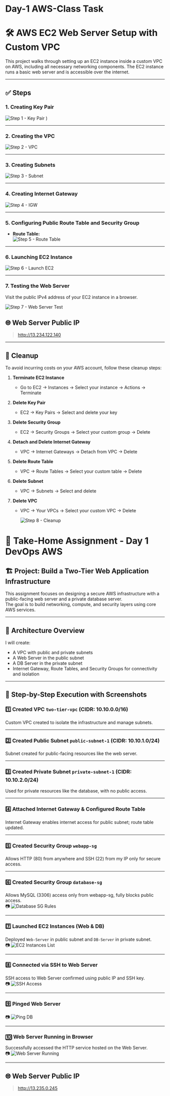 # Day-1 AWS-Class Task
# 🛠️ AWS EC2 Web Server Setup with Custom VPC

This project walks through setting up an EC2 instance inside a custom VPC on AWS, including all necessary networking components. The EC2 instance runs a basic web server and is accessible over the internet.

---

## ✅ Steps

### 1. Creating Key Pair  
![Step 1 - Key Pair](https://github.com/user-attachments/assets/c5cd4860-dc35-42fa-8949-3084777b1ddb)
)

---

### 2. Creating the VPC  
![Step 2 - VPC](https://github.com/mayurminfy1/AWS-assignment/blob/main/my-vpc.png?raw=true)

---

### 3. Creating Subnets  
![Step 3 - Subnet](https://github.com/mayurminfy1/AWS-assignment/blob/main/public-subnet.png?raw=true)

---

### 4. Creating Internet Gateway  
![Step 4 - IGW](https://github.com/mayurminfy1/AWS-assignment/blob/main/internet-gateway.png?raw=true)

---

### 5. Configuring Public Route Table and Security Group  
- **Route Table:**  
  ![Step 5 - Route Table](https://github.com/mayurminfy1/AWS-assignment/blob/main/route-table.png?raw=true)



---

### 6. Launching EC2 Instance  
![Step 6 - Launch EC2](https://github.com/mayurminfy1/AWS-assignment/blob/main/ec2-instance.png?raw=true)

---

### 7. Testing the Web Server  
Visit the public IPv4 address of your EC2 instance in a browser.  


![Step 7 - Web Server Test](https://github.com/mayurminfy1/AWS-assignment/blob/main/result.png?raw=true)

## 🌐 Web Server Public IP

> http://13.234.122.140

---

## 🧹 Cleanup

To avoid incurring costs on your AWS account, follow these cleanup steps:

1. **Terminate EC2 Instance**
   - Go to EC2 → Instances → Select your instance → Actions → Terminate

2. **Delete Key Pair**
   - EC2 → Key Pairs → Select and delete your key

3. **Delete Security Group**
   - EC2 → Security Groups → Select your custom group → Delete

4. **Detach and Delete Internet Gateway**
   - VPC → Internet Gateways → Detach from VPC → Delete

5. **Delete Route Table**
   - VPC → Route Tables → Select your custom table → Delete

6. **Delete Subnet**
   - VPC → Subnets → Select and delete

7. **Delete VPC**
   - VPC → Your VPCs → Select your custom VPC → Delete
  
     ![Step 8 - Cleanup](https://github.com/mayurminfy1/AWS-assignment/blob/main/cleanup.png?raw=true)



# 🧪 Take-Home Assignment - Day 1 DevOps AWS

## 🏗️ Project: Build a Two-Tier Web Application Infrastructure

This assignment focuses on designing a secure AWS infrastructure with a public-facing web server and a private database server.  
The goal is to build networking, compute, and security layers using core AWS services.

---

## 🚀 Architecture Overview

  I will create:
- A VPC with public and private subnets
- A Web Server in the public subnet
- A DB Server in the private subnet
- Internet Gateway, Route Tables, and Security Groups for connectivity and isolation

---

## 🧱 Step-by-Step Execution with Screenshots

### 1️⃣ Created VPC `two-tier-vpc` (CIDR: 10.10.0.0/16)  
Custom VPC created to isolate the infrastructure and manage subnets.  


---

### 2️⃣ Created Public Subnet `public-subnet-1` (CIDR: 10.10.1.0/24)  
Subnet created for public-facing resources like the web server.  


---

### 3️⃣ Created Private Subnet `private-subnet-1` (CIDR: 10.10.2.0/24)  
Used for private resources like the database, with no public access.  


---

### 4️⃣ Attached Internet Gateway & Configured Route Table  
Internet Gateway enables internet access for public subnet; route table updated.  


---

### 5️⃣ Created Security Group `webapp-sg`  
Allows HTTP (80) from anywhere and SSH (22) from my IP only for secure access.  


---

### 6️⃣ Created Security Group `database-sg`  
Allows MySQL (3306) access only from webapp-sg, fully blocks public access.  
📷 ![Database SG Rules](https://github.com/mayurminfy1/Day1-aws-console/blob/main/day-1-takehome/ss3.png?raw=true)

---

### 7️⃣ Launched EC2 Instances (Web & DB)  
Deployed `Web-Server` in public subnet and `DB-Server` in private subnet.  
📷 ![EC2 Instances List](https://github.com/mayurminfy1/Day1-aws-console/blob/main/day-1-takehome/ss1.png?raw=true)

---

### 8️⃣ Connected via SSH to Web Server  
SSH access to Web Server confirmed using public IP and SSH key.  
📷 ![SSH Access](https://github.com/mayurminfy1/Day1-aws-console/blob/main/day-1-takehome/ss4.png?raw=true)

---

### 9️⃣ Pinged Web Server  
  
📷 ![Ping DB](https://github.com/mayurminfy1/Day1-aws-console/blob/main/day-1-takehome/ss5.png?raw=true)

---

### 🔟 Web Server Running in Browser  
Successfully accessed the HTTP service hosted on the Web Server.  
📷 ![Web Server Running](https://github.com/mayurminfy1/Day1-aws-console/blob/main/day-1-takehome/ss6.png?raw=true)

---

## 🌐 Web Server Public IP

> http://13.235.0.245  






